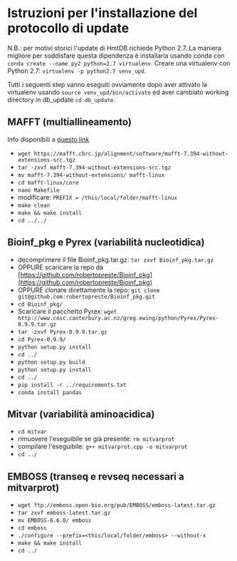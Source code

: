 # Istruzioni per l'installazione del protocollo di update  

N.B.: per motivi storici l'update di HmtDB richiede Python 2.7. La maniera migliore per 
soddisfare questa dipendenza è installarla usando conda con `conda create --name py2 python=2.7 virtualenv`. 
Creare una virtualenv con Python 2.7: `virtualenv -p python2.7 venv_upd`. 

Tutti i seguenti step vanno eseguiti ovviamente dopo aver attivato la virtualenv usando `source venv_upd/bin/activate` ed aver cambiato working directory in db_update `cd db_update`.  

## MAFFT (multiallineamento)  
Info disponibili a [questo link](https://mafft.cbrc.jp/alignment/software/installation_without_root.html)  
* `wget https://mafft.cbrc.jp/alignment/software/mafft-7.394-without-extensions-src.tgz`  
* `tar -zxvf mafft-7.394-without-extensions-src.tgz`  
* `mv mafft-7.394-without-extensions/ mafft-linux`  
* `cd mafft-linux/core`  
* `nano Makefile`  
* modificare: `PREFIX = /this/local/folder/mafft-linux`  
* `make clean`  
* `make && make install`  
* `cd ../../`

## Bioinf_pkg e Pyrex (variabilità nucleotidica)  
* decomprimere il file Bioinf_pkg.tar.gz: `tar zxvf Bioinf_pkg.tar.gz`  
* OPPURE scaricare la repo da [https://github.com/robertopreste/Bioinf_pkg](https://github.com/robertopreste/Bioinf_pkg)  
* OPPURE clonare direttamente la repo: `git clone git@github.com:robertopreste/Bioinf_pkg.git`  
* `cd Bioinf_pkg/`  
* Scaricare il pacchetto Pyrex: `wget http://www.cosc.canterbury.ac.nz/greg.ewing/python/Pyrex/Pyrex-0.9.9.tar.gz`  
* `tar -zxvf Pyrex-0.9.9.tar.gz`  
* `cd Pyrex-0.9.9/`  
* `python setup.py install`  
* `cd ../`  
* `python setup.py build`  
* `python setup.py install`  
* `cd ../`  
* `pip install -r ../requirements.txt`  
* `conda install pandas`  

## Mitvar (variabilità aminoacidica)  

* `cd mitvar`  
* rimuovere l'eseguibile se già presente: `rm mitvarprot`  
* compilare l'eseguibile: `g++ mitvarprot.cpp -o mitvarprot`  
* `cd ../`

## EMBOSS (transeq e revseq necessari a mitvarprot)  

* `wget ftp://emboss.open-bio.org/pub/EMBOSS/emboss-latest.tar.gz`  
* `tar zxvf emboss-latest.tar.gz`  
* `mv EMBOSS-6.6.0/ emboss`  
* `cd emboss`  
* `./configure --prefix=<this/local/folder/emboss> --without-x`  
* `make && make install`  
* `cd ../`  

